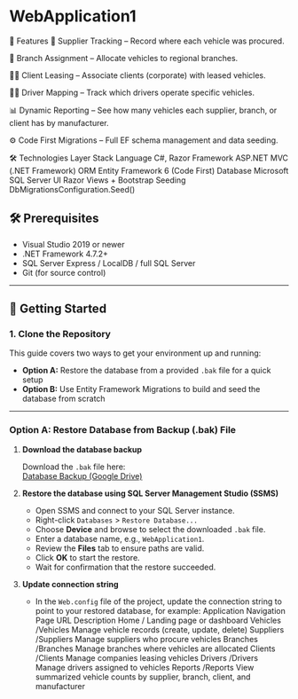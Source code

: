 # WebApplication1
🔧 Features
🔗 Supplier Tracking – Record where each vehicle was procured.

🏢 Branch Assignment – Allocate vehicles to regional branches.

🧑‍💼 Client Leasing – Associate clients (corporate) with leased vehicles.

👨‍✈️ Driver Mapping – Track which drivers operate specific vehicles.

📊 Dynamic Reporting – See how many vehicles each supplier, branch, or client has by manufacturer.

⚙️ Code First Migrations – Full EF schema management and data seeding.

🛠️ Technologies
Layer	Stack
Language	C#, Razor
Framework	ASP.NET MVC (.NET Framework)
ORM	Entity Framework 6 (Code First)
Database	Microsoft SQL Server
UI	Razor Views + Bootstrap
Seeding	DbMigrationsConfiguration.Seed()
## 🛠 Prerequisites

- Visual Studio 2019 or newer  
- .NET Framework 4.7.2+  
- SQL Server Express / LocalDB / full SQL Server  
- Git (for source control)  

---

## 🚀 Getting Started

### 1. Clone the Repository
This guide covers two ways to get your environment up and running:

- **Option A:** Restore the database from a provided `.bak` file for a quick setup  
- **Option B:** Use Entity Framework Migrations to build and seed the database from scratch

---

### Option A: Restore Database from Backup (.bak) File

1. **Download the database backup**

   Download the `.bak` file here:  
   [Database Backup (Google Drive)](https://drive.google.com/file/d/1zyy0AT2uDSugpdJJml63d7B9-8zzbDQv/view?usp=drive_link)

2. **Restore the database using SQL Server Management Studio (SSMS)**

   - Open SSMS and connect to your SQL Server instance.
   - Right-click `Databases` > `Restore Database...`
   - Choose **Device** and browse to select the downloaded `.bak` file.
   - Enter a database name, e.g., `WebApplication1`.
   - Review the **Files** tab to ensure paths are valid.
   - Click **OK** to start the restore.
   - Wait for confirmation that the restore succeeded.

3. **Update connection string**

   - In the `Web.config` file of the project, update the connection string to point to your restored database, for example:
 Application Navigation
Page	URL	Description
Home	/	Landing page or dashboard
Vehicles	/Vehicles	Manage vehicle records (create, update, delete)
Suppliers	/Suppliers	Manage suppliers who procure vehicles
Branches	/Branches	Manage branches where vehicles are allocated
Clients	/Clients	Manage companies leasing vehicles
Drivers	/Drivers	Manage drivers assigned to vehicles
Reports	/Reports	View summarized vehicle counts by supplier, branch, client, and manufacturer

